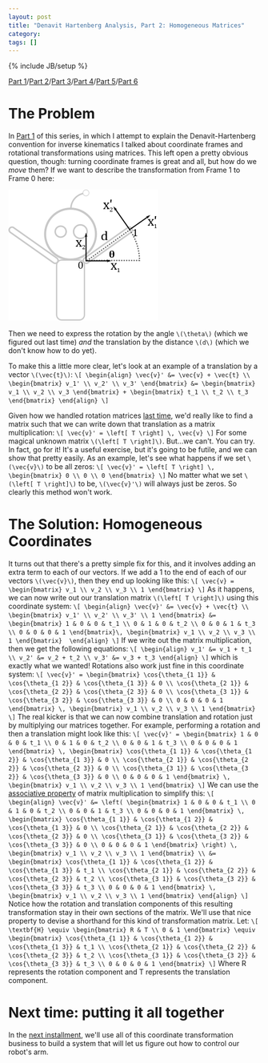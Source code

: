 ```yaml
---
layout: post
title: "Denavit Hartenberg Analysis, Part 2: Homogeneous Matrices"
category: 
tags: []
---
```

{% include JB/setup %}

[Part 1](/2012/06/05/denavit-hartenberg-robotic-control/)/[Part 2](/2012/06/09/denavit-hartenberg-for-robotics-part-2-homogeneous-matrices/)/[Part 3](/2012/06/10/denavit-hartenberg-for-robotics-part-3-the-d-h-parameters/)/[Part 4](/2012/06/19/denavit-hartenberg-parameters-part-4-existence-and-uniqueness/)/[Part 5](/2012/06/25/denavit-hartenberg-analysis-part-5-assigning-coordinate-frames/)/[Part 6](/2012/06/27/denavit-hartenberg-analysis-part-6-examples/)

# The Problem

In [Part 1](/2012/06/05/denavit-hartenberg-robotic-control/) of this series, in which I attempt to explain the Denavit-Hartenberg convention for inverse kinematics I talked about coordinate frames and rotational transformations using matrices. This left open a pretty obvious question, though: turning coordinate frames is great and all, but how do we *move* them? If we want to describe the transformation from Frame 1 to Frame 0 here:
 
<img src="/img/2012-06-05/robot_with_arm_and_frame_1_d.png">

Then we need to express the rotation by the angle `\(\theta\)` (which we figured out last time) *and* the translation by the distance `\(d\)` (which we don't know how to do yet). 

To make this a little more clear, let's look at an example of a translation by a vector `\(\vec{t}\)`:
`\[
\begin{align}
\vec{v}' &= \vec{v} + \vec{t} \\
\begin{bmatrix}
v_1' \\
v_2' \\
v_3'
\end{bmatrix} &=
\begin{bmatrix}
v_1 \\
v_2 \\
v_3
\end{bmatrix} + \begin{bmatrix}
t_1 \\
t_2 \\
t_3 
\end{bmatrix}
\end{align}
\]`

Given how we handled rotation matrices [last time](http://blog.robindeits.com/2012/06/05/denavit-hartenberg-robotic-control/), we'd really like to find a matrix such that we can write down that translation as a matrix multiplication:
`\[
\vec{v}' = \left[ T \right] \, \vec{v}
\]`
For some magical unknown matrix `\(\left[ T \right]\)`. But...we can't. You can try. In fact, go for it! It's a useful exercise, but it's going to be futile, and we can show that pretty easily. As an example, let's see what happens if we set `\(\vec{v}\)` to be all zeros:
`\[
\vec{v}' = \left[ T \right] \, \begin{bmatrix}
0 \\
0 \\
0
\end{bmatrix}
\]`
No matter what we set `\(\left[ T \right]\)` to be, `\(\vec{v}'\)` will always just be zeros. So clearly this method won't work.

# The Solution: Homogeneous Coordinates

It turns out that there's a pretty simple fix for this, and it involves adding an extra term to each of our vectors. If we add a 1 to the end of each of our vectors `\(\vec{v}\)`, then they end up looking like this:
`\[
\vec{v} = \begin{bmatrix}
v_1 \\
v_2 \\
v_3 \\
1
\end{bmatrix}
\]`
As it happens, we can now write out our translation matrix `\(\left[ T \right]\)` using this coordinate system:
`\[
\begin{align}
\vec{v}' &= \vec{v} + \vec{t} \\
\begin{bmatrix}
v_1' \\
v_2' \\
v_3' \\
1
\end{bmatrix} &= \begin{bmatrix}
1 & 0 & 0 & t_1 \\
0 & 1 & 0 & t_2 \\
0 & 0 & 1 & t_3 \\
0 & 0 & 0 & 1
\end{bmatrix}\,
\begin{bmatrix}
v_1 \\
v_2 \\
v_3 \\
1
\end{bmatrix} 
\end{align}
\]`
If we write out the matrix multiplication, then we get the following equations:
`\[
\begin{align}
v_1' &= v_1 + t_1 \\
v_2' &= v_2 + t_2 \\
v_3' &= v_3 + t_3
\end{align}
\]`
which is exactly what we wanted! Rotations also work just fine in this coordinate system:
`\[
\vec{v}' = \begin{bmatrix}
\cos{\theta_{1 1}} & \cos{\theta_{1 2}} & \cos{\theta_{1 3}} & 0 \\
\cos{\theta_{2 1}} & \cos{\theta_{2 2}} & \cos{\theta_{2 3}} & 0 \\
\cos{\theta_{3 1}} & \cos{\theta_{3 2}} & \cos{\theta_{3 3}} & 0 \\
0 & 0 & 0 & 1
\end{bmatrix} \, \begin{bmatrix}
v_1 \\
v_2 \\
v_3 \\
1
\end{bmatrix}
\]`
The real kicker is that we can now combine translation and rotation just by multiplying our matrices together. For example, performing a rotation and then a translation might look like this:
`\[
\vec{v}' = \begin{bmatrix}
1 & 0 & 0 & t_1 \\
0 & 1 & 0 & t_2 \\
0 & 0 & 1 & t_3 \\
0 & 0 & 0 & 1
\end{bmatrix} \,
\begin{bmatrix}
\cos{\theta_{1 1}} & \cos{\theta_{1 2}} & \cos{\theta_{1 3}} & 0 \\
\cos{\theta_{2 1}} & \cos{\theta_{2 2}} & \cos{\theta_{2 3}} & 0 \\
\cos{\theta_{3 1}} & \cos{\theta_{3 2}} & \cos{\theta_{3 3}} & 0 \\
0 & 0 & 0 & 1
\end{bmatrix} \, 
\begin{bmatrix}
v_1 \\
v_2 \\
v_3 \\
1
\end{bmatrix}
\]`
We can use the [associative property](http://en.wikipedia.org/wiki/Associative_property) of matrix multiplication to simplify this:
`\[
\begin{align}
\vec{v}' &= \left(
\begin{bmatrix}
1 & 0 & 0 & t_1 \\
0 & 1 & 0 & t_2 \\
0 & 0 & 1 & t_3 \\
0 & 0 & 0 & 1
\end{bmatrix} \,
\begin{bmatrix}
\cos{\theta_{1 1}} & \cos{\theta_{1 2}} & \cos{\theta_{1 3}} & 0 \\
\cos{\theta_{2 1}} & \cos{\theta_{2 2}} & \cos{\theta_{2 3}} & 0 \\
\cos{\theta_{3 1}} & \cos{\theta_{3 2}} & \cos{\theta_{3 3}} & 0 \\
0 & 0 & 0 & 1
\end{bmatrix} \right) \, 
\begin{bmatrix}
v_1 \\
v_2 \\
v_3 \\
1
\end{bmatrix} \\
 &= \begin{bmatrix}
\cos{\theta_{1 1}} & \cos{\theta_{1 2}} & \cos{\theta_{1 3}} & t_1 \\
\cos{\theta_{2 1}} & \cos{\theta_{2 2}} & \cos{\theta_{2 3}} & t_2 \\
\cos{\theta_{3 1}} & \cos{\theta_{3 2}} & \cos{\theta_{3 3}} & t_3 \\
0 & 0 & 0 & 1
\end{bmatrix} \, 
\begin{bmatrix}
v_1 \\
v_2 \\
v_3 \\
1
\end{bmatrix}
\end{align}
\]`
Notice how the rotation and translation components of this resulting transformation stay in their own sections of the matrix. We'll use that nice property to devise a shorthand for this kind of transformation matrix. Let:
`\[
\textbf{H} \equiv \begin{bmatrix}
R & T \\
0 & 1
\end{bmatrix} \equiv \begin{bmatrix}
\cos{\theta_{1 1}} & \cos{\theta_{1 2}} & \cos{\theta_{1 3}} & t_1 \\
\cos{\theta_{2 1}} & \cos{\theta_{2 2}} & \cos{\theta_{2 3}} & t_2 \\
\cos{\theta_{3 1}} & \cos{\theta_{3 2}} & \cos{\theta_{3 3}} & t_3 \\
0 & 0 & 0 & 1
\end{bmatrix}
\]`
Where R represents the rotation component and T represents the translation component. 

# Next time: putting it all together

In the [next installment](/2012/06/10/denavit-hartenberg-for-robotics-part-3-the-d-h-parameters/), we'll use all of this coordinate transformation business to build a system that will let us figure out how to control our robot's arm. 